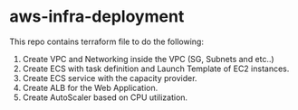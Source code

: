 # aws-infra-deployment
This repo contains terraform file to do the following:
1. Create VPC and Networking inside the VPC (SG, Subnets and etc..)
2. Create ECS with task definition and Launch Template of EC2 instances.
3. Create ECS service with the capacity provider.
4. Create ALB for the Web Application.
5. Create AutoScaler based on CPU utilization.